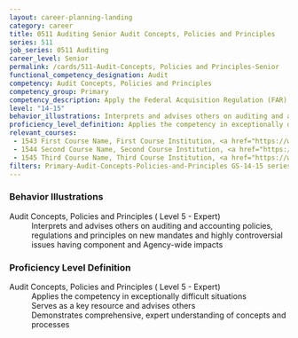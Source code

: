 ```yaml
---
layout: career-planning-landing
category: career
title: 0511 Auditing Senior Audit Concepts, Policies and Principles
series: 511
job_series: 0511 Auditing
career_level: Senior
permalink: /cards/511-Audit-Concepts, Policies and Principles-Senior
functional_competency_designation: Audit
competency: Audit Concepts, Policies and Principles
competency_group: Primary
competency_description: Apply the Federal Acquisition Regulation (FAR), Generally Accepted Government Auditing Standards (GAGAS), Generally Accepted Auditing Standards (GAAS), fiscal law, internal controls, policies, regulations, principles, standards and procedures governing audit activities 
level: "14-15"
behavior_illustrations: Interprets and advises others on auditing and accounting policies, regulations and principles on new mandates and highly controversial issues having component and Agency-wide impacts
proficiency_level_definition: Applies the competency in exceptionally difficult situations ? Serves as a key resource and advises others ? Demonstrates comprehensive, expert understanding of concepts and processes
relevant_courses: 
 - 1543 First Course Name, First Course Institution, <a href="https://www.cfo.gov">www.cfo.gov</a>
 - 1544 Second Course Name, Second Course Institution, <a href="https://www.cfo.gov">www.cfo.gov</a>
 - 1545 Third Course Name, Third Course Institution, <a href="https://www.cfo.gov">www.cfo.gov</a>
filters: Primary-Audit-Concepts-Policies-and-Principles GS-14-15 series-0511
---
```


<div class="desktop:grid-col-6 margin-y-205">
  <div class="border-top-05 bg-white padding-2 shadow-5 height-full members-hover border-1px border-gray-30 border-top-orange radius-lg">
    <h3>Behavior Illustrations</h3>
    <dl class="text-base"><dt>Audit Concepts, Policies and Principles ( Level 5 - Expert)</dt><dd>Interprets and advises others on auditing and accounting policies, regulations and principles on new mandates and highly controversial issues having component and Agency-wide impacts</dd></dl>
  </div>
</div>
<div class="desktop:grid-col-6 margin-y-205">
  <div class="border-top-05 bg-white padding-2 shadow-5 height-full members-hover border-1px border-gray-30 border-top-orange radius-lg">
    <h3>Proficiency Level Definition</h3>
    <dl class="text-base"><dt>Audit Concepts, Policies and Principles ( Level 5 - Expert)</dt><dd>Applies the competency in exceptionally difficult situations </dd><dd> Serves as a key resource and advises others </dd><dd> Demonstrates comprehensive, expert understanding of concepts and processes</dd></dl>
  </div>
</div>
